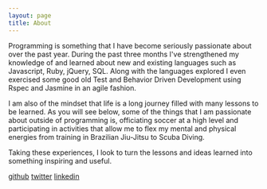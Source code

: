 ```yaml
---
layout: page
title: About
---
```


<p class="message">
Programming is something that I have become seriously passionate about over the past year.
 During the past three months I've strengthened my knowledge of and learned about new and existing languages such as Javascript, Ruby, jQuery, SQL.  Along with the languages explored I even exercised some good old Test and Behavior Driven Development using Rspec and Jasmine in an agile fashion.
</p>
<p class="message">
I am also of the mindset that life is a long journey filled with many lessons to be learned. As you will see below, some of the things that I am passionate about outside of programming is, officiating soccer at a high level and participating in activities that allow me to flex my mental and physical energies from training in Brazilian Jiu-Jitsu to Scuba Diving.
</p>
<p class="message">
Taking these experiences, I look to turn the lessons and ideas learned into something inspiring and useful.
</p>

<div>
<a href="http://github.com/ajkamel">github</a>
<a href="http://twitter.com/ajkamel">twitter</a>
<a href="http://linkedin.com/in/ashkamel">linkedin</a>
</div>
